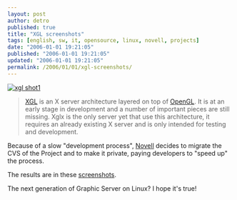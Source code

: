 ```yaml
---
layout: post
author: detro
published: true
title: "XGL screenshots"
tags: [english, sw, it, opensource, linux, novell, projects]
date: "2006-01-01 19:21:05"
published: "2006-01-01 19:21:05"
updated: "2006-01-01 19:21:05"
permalink: /2006/01/01/xgl-screenshots/
---
```


<a href="http://www.linuxedge.org/index.php?q=node/39" target="_new" title="sshot1"><img src="http://www.cs.umu.se/%7Ec99drn/xgl/xgl-shot1.png" alt="xgl shot1" /></a>
<blockquote><a href="http://www.freedesktop.org/wiki/Software_2fXgl">XGL</a> is an X server architecture layered on top of <a href="http://it.wikipedia.org/wiki/OpenGL" title="OpenGL on Wikipedia" target="_new">OpenGL</a>. It is at an early stage in development and a number of important pieces are still missing. Xglx is the only server yet that use this architecture, it requires an already existing X server and is only intended for testing and development.</blockquote>

Because of a slow "development process", <a href="http://www.novell.com/" target="_new" title="Novell web site">Novell</a> decides to migrate the CVS of the Project and to make it private, paying developers to "speed up" the process.

The results are in these <a href="http://www.linuxedge.org/index.php?q=node/39">screenshots</a>.

The next generation of Graphic Server on Linux? I hope it's true! 


